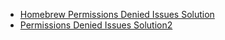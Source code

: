 * [Homebrew Permissions Denied Issues Solution](https://gist.github.com/irazasyed/7732946#gistcomment-2235469)
* [Permissions Denied Issues Solution2](https://stackoverflow.com/a/16450503)
